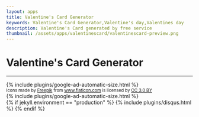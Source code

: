 ```yaml
---
layout: apps
title: Valentine's Card Generator
keywords: Valentine's Card Generator,Valentine's day,Valentines day
description: Valentine's Card generated by free service
thumbnail: /assets/apps/valentinescard/valentinescard-preview.png
---
```

<i class="mt-4"></i>

# Valentine's Card Generator

---

<div class="col-12 my-3">{% include plugins/google-ad-automatic-size.html %}</div>

<link href="https://fonts.googleapis.com/css?family=Merienda|Tangerine" rel="stylesheet">

<div id="app" class="mt-4">
  <valentinescard-generator></valentinescard-generator>
</div>

<script src="/assets/apps/valentinescard/vendor.c7f771ae783c24a7d82e.js"></script>
<script src="/assets/apps/valentinescard/main.4220e49c558357d64cc1.js"></script>

<div class="row mt-5">
  <small class="col-12 text-muted text-right">
  <div>Icons made by <a href="https://www.freepik.com/" title="Freepik" rel="nofollow" class="text-muted">Freepik</a> from <a href="https://www.flaticon.com/" title="Flaticon" rel="nofollow" class="text-muted">www.flaticon.com</a> is licensed by <a href="http://creativecommons.org/licenses/by/3.0/" title="Creative Commons BY 3.0" target="_blank" rel="nofollow" class="text-muted">CC 3.0 BY</a></div>
  </small>
</div>

<div class="sharethis-inline-share-buttons"></div>
<div class="col-12 my-3">{% include plugins/google-ad-automatic-size.html %}</div>
{% if jekyll.environment == "production" %}
  {% include plugins/disqus.html %}
{% endif %}